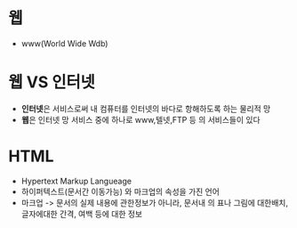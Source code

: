 # 웹
- www(World Wide Wdb)

# 웹 VS 인터넷
- **인터넷**은 서비스로써 내 컴퓨터를 인터넷의 바다로 항해하도록 하는 물리적 망
- **웹**은 인터넷 망 서비스 중에 하나로 www,텔넷,FTP 등 의 서비스들이 있다

# HTML
- Hypertext Markup Langueage
- 하이퍼텍스트(문서간 이동가능) 와 마크업의 속성을 가진 언어
- 마크업 -> 문서의 실제 내용에 관한정보가 아니라, 문서내 의 표나 그림에 대한배치, 글자에대한 간격, 여백 등에 대한 정보
